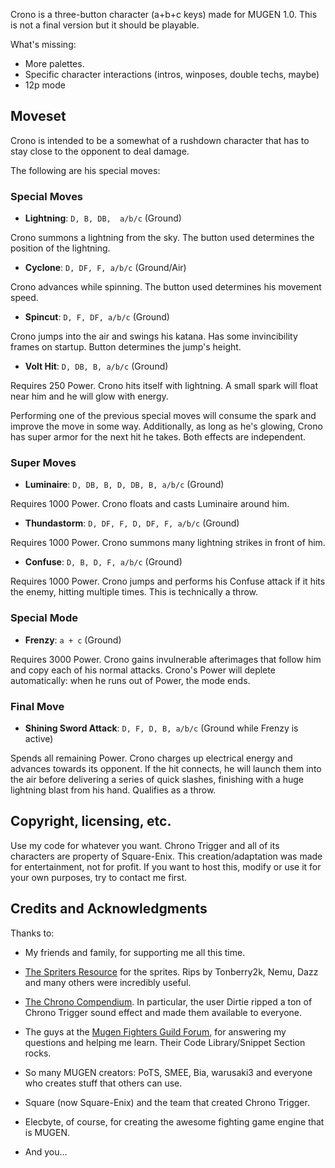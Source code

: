 Crono is a three-button character (a+b+c keys) made for MUGEN 1.0.
This is not a final version but it should be playable.

What's missing:

- More palettes.
- Specific character interactions (intros, winposes, double techs, maybe)
- 12p mode

## Moveset

Crono is intended to be a somewhat of a rushdown character that has to stay 
close to the opponent to deal damage. 

The following are his special moves:

### Special Moves 

- **Lightning**: `D, B, DB,  a/b/c` (Ground)

Crono summons a lightning from the sky. The button used determines the 
position of the lightning.

- **Cyclone**: `D, DF, F, a/b/c` (Ground/Air)

Crono advances while spinning. The button used determines his movement speed.

- **Spincut**: `D, F, DF, a/b/c` (Ground)

Crono jumps into the air and swings his katana. Has some invincibility frames 
on startup. Button determines the jump's height.

- **Volt Hit**: `D, DB, B, a/b/c` (Ground) 

Requires 250 Power. Crono hits itself with lightning. A small spark will float 
near him and he will glow with energy. 

Performing one of the previous special moves will consume the spark and improve
the move in some way. Additionally, as long as he's glowing, Crono has super 
armor for the next hit he takes. Both effects are independent.

### Super Moves

- **Luminaire**: `D, DB, B, D, DB, B, a/b/c` (Ground)

Requires 1000 Power. Crono floats and casts Luminaire around him.
    
- **Thundastorm**: `D, DF, F, D, DF, F, a/b/c` (Ground)

Requires 1000 Power. Crono summons many lightning strikes in front of him.

- **Confuse**: `D, B, D, F, a/b/c` (Ground)

Requires 1000 Power. Crono jumps and performs his Confuse attack if it hits 
the enemy, hitting multiple times. This is technically a throw.

### Special Mode

- **Frenzy**: `a + c` (Ground)

Requires 3000 Power. Crono gains invulnerable afterimages that follow him and
copy each of his normal attacks. Crono's Power will deplete automatically: 
when he runs out of Power, the mode ends.

### Final Move

- **Shining Sword Attack**: `D, F, D, B, a/b/c` (Ground while Frenzy is active)

Spends all remaining Power. Crono charges up electrical energy and advances 
towards its opponent. If the hit connects, he will launch them into the air 
before delivering a series of quick slashes, finishing with a huge lightning blast 
from his hand. Qualifies as a throw.

## Copyright, licensing, etc.

Use my code for whatever you want. Chrono Trigger and all of its characters are property of Square-Enix. This creation/adaptation was made for entertainment, not for profit. If you want to host this, modify or use it for your own purposes, try to contact me first.

## Credits and Acknowledgments 

Thanks to:

- My friends and family, for supporting me all this time.

- [The Spriters Resource](http://www.spriters-resource.com) for the sprites. Rips by Tonberry2k, Nemu, Dazz
  and many others were incredibly useful.

- [The Chrono Compendium](http://chronocompendium.com). In particular, the user Dirtie ripped 
  a ton of Chrono Trigger sound effect and made them available to everyone.

- The guys at the [Mugen Fighters Guild Forum](http://mugenguild.com/forumx/index.php),
  for answering my questions and helping me learn. Their Code Library/Snippet Section rocks.

- So many MUGEN creators: PoTS, SMEE, Bia, warusaki3 and everyone who creates stuff that others can use.

- Square (now Square-Enix) and the team that created Chrono Trigger.

- Elecbyte, of course, for creating the awesome fighting game engine that is MUGEN.

- And you...
